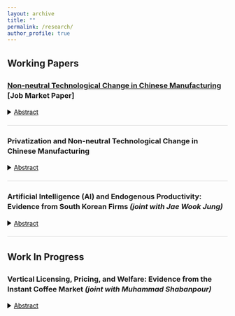 ```yaml
---
layout: archive
title: ""
permalink: /research/
author_profile: true
---
```


<style>
  /* Typography & spacing */
  body { line-height: 1.4; }
  p, li { font-size: 1em; }
  .coauthors, .subcontent { font-size: 0.9em; }
  h2, h3 { margin-top: 1.5em; }

  /* Subcontent list styling */
  ul.subcontent {
    list-style-type: circle;
    margin-left: 10px;
    padding-left: 10px;
  }

  /* Divider between papers */
  .underline {
    display: block;
    margin: 20px 0;
    border-bottom: 1px solid #ddd;
  }

  /* --- Toggle styles using native <details>/<summary> --- */
  details { margin-top: 6px; }

  /* Hide default marker and add our own triangle */
  summary.toggle-summary {
    cursor: pointer;
    color: #000;
    text-decoration: underline;  /* set to 'none' if you prefer */
    display: inline-flex;
    align-items: center;
    gap: 6px;
    outline: none;
  }

  /* Remove default disclosure marker across browsers */
  summary.toggle-summary::-webkit-details-marker { display: none; }
  summary.toggle-summary::marker { content: ""; }   /* Firefox */

  /* Our triangle (right by default) */
  summary.toggle-summary::before {
    content: "";
    display: inline-block;
    width: 0; height: 0;
    border-style: solid;
    border-width: 6px 0 6px 9px;          /* right-pointing */
    border-color: transparent transparent transparent currentColor;
    transform: rotate(0deg);               /* ▶ */
    transition: transform 0.18s ease;
  }

  /* Rotate triangle down when open */
  details[open] > summary.toggle-summary::before {
    transform: rotate(90deg);              /* ▼ */
  }

  /* Abstract body */
  .abstract {
    text-align: justify;
    margin-top: 6px;
  }

  /* Accessibility focus style */
  summary.toggle-summary:focus {
    outline: 2px dotted #000;
    outline-offset: 2px;
  }
</style>

## Working Papers

### [Non-neutral Technological Change in Chinese Manufacturing](https://papers.ssrn.com/sol3/papers.cfm?abstract_id=5176447) **[Job Market Paper]**
<details>
  <summary class="toggle-summary">Abstract</summary>
  <div class="abstract">
    This article identifies firm-level factor-augmenting productivity for capital, labor, and materials using Chinese manufacturing data from 1998 to 2008, a period of state-owned enterprise reform. We develop a novel method to estimate the parameters of a CES production function and recover the three types of factor-augmenting productivity. Results suggest technological change is strongly biased: labor-augmenting productivity grew 12% annually, capital-augmenting 5%, and material-augmenting 1.4%. Factor-augmenting productivity growth varies by sector and ownership. Productivity growth was driven primarily by incumbents, whereas entrants improved capital efficiency and exiters enhanced labor efficiency. We explain factor cost-share shifts through productivity gaps and relative input prices.
  </div>
</details>

<span class="underline"></span>

### Privatization and Non-neutral Technological Change in Chinese Manufacturing
<details>
  <summary class="toggle-summary">Abstract</summary>
  <div class="abstract">
    <em>Abstract coming soon.</em>
  </div>
</details>

<span class="underline"></span>

### Artificial Intelligence (AI) and Endogenous Productivity: Evidence from South Korean Firms <em>(joint with Jae Wook Jung)</em>
<details>
  <summary class="toggle-summary">Abstract</summary>
  <div class="abstract">
This paper examines how artificial intelligence (AI) adoption affects firm-level productivity. Using firm-level administrative microdata covering all sectors in South Korea from 2017 to 2023, we measure AI adoption and estimate endogenous productivity to address selection into adoption. On average, adopters experience a short-run revenue increase of about 4%. Effects are heterogeneous across time and industries—larger gains in Information and Communication Technology (ICT), muted effects in Trade and Services, and slightly negative impacts in Manufacturing. We then analyze selection into AI adoption, documenting which firm and market characteristics predict adoption. 
<img width="540" height="112" alt="image" src="https://github.com/user-attachments/assets/d513bc80-2021-4992-a06d-4823289d9f67" />
  </div>
</details>

<span class="underline"></span>

## Work In Progress

### Vertical Licensing, Pricing, and Welfare: Evidence from the Instant Coffee Market <em>(joint with Muhammad Shabanpour)</em>
<details>
  <summary class="toggle-summary">Abstract</summary>
  <div class="abstract">
    <em>Abstract coming soon.</em>
  </div>
</details>
